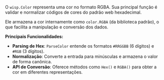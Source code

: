 O `wisp.Color` representa uma cor no formato RGBA. Sua principal função é validar e normalizar códigos de cores do padrão web hexadecimal.

Ele armazena a cor internamente como `color.RGBA` (da biblioteca padrão), o que facilita a manipulação e conversão dos dados.

**Principais Funcionalidades:**

* **Parsing de Hex**: `ParseColor` entende os formatos `#RRGGBB` (6 dígitos) e `#RGB` (3 dígitos).
* **Normalização**: Converte a entrada para minúsculas e armazena o valor de forma canônica.
* **API de Conversão**: Oferece métodos como `Hex()` e `RGBA()` para obter a cor em diferentes representações.
